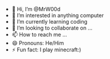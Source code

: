 - 👋 Hi, I’m @MrW00d
- 👀 I’m interested in anything computer
- 🌱 I’m currently learning coding
- 💞️ I’m looking to collaborate on ...
- 📫 How to reach me ...
- 😄 Pronouns: He/Him
- ⚡ Fun fact: I play minecraft:)

<!---
MrW00d/MrW00d is a ✨ special ✨ repository because its `README.md` (this file) appears on your GitHub profile.
You can click the Preview link to take a look at your changes.
--->
